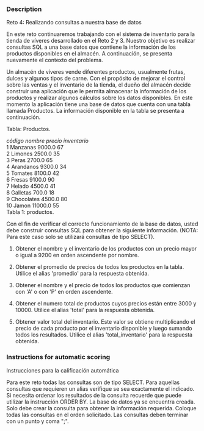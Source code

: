 ### Description
Reto 4: Realizando consultas a nuestra base de datos

En este reto continuaremos trabajando con el sistema de inventario para la tienda de víveres desarrollado en el Reto 2 y 3. Nuestro objetivo es realizar consultas SQL a una base datos que contiene la información de los productos disponibles en el almacén. A continuación, se presenta nuevamente el contexto del problema.

Un almacén de víveres vende diferentes productos, usualmente frutas, dulces y algunos tipos de carne. Con el propósito de mejorar el control sobre las ventas y el inventario de la tienda, el dueño del almacén decide construir una aplicación que le permita almacenar la información de los productos y realizar algunos cálculos sobre los datos disponibles. En este momento la aplicación tiene una base de datos que cuenta con una tabla llamada Productos. La información disponible en la tabla se presenta a continuación.

Tabla: Productos.

*código*	*nombre*	*precio*	*inventario*<br>
1	Manzanas	9000.0	67<br>
2	Limones	2500.0	35<br>
3	Peras	2700.0	65<br>
4	Arandanos	9300.0	34<br>
5	Tomates	8100.0	42<br>
6	Fresas	9100.0	90<br>
7	Helado	4500.0	41<br>
8	Galletas	700.0	18<br>
9	Chocolates	4500.0	80<br>
10	Jamon	11000.0	55<br>
Tabla 1: productos.

Con el fin de verificar el correcto funcionamiento de la base de datos, usted debe construir consultas SQL para obtener la siguiente información. (NOTA: Para este caso solo se utilizará consultas de tipo SELECT).

1. Obtener el nombre y el inventario de los productos con un precio mayor o igual a 9200 en orden ascendente por nombre.

2. Obtener el promedio de precios de todos los productos en la tabla. Utilice el alias 'promedio' para la respuesta obtenida.

3. Obtener el nombre y el precio de todos los productos que comienzan con 'A' o con 'P' en orden ascendente.

4. Obtener el numero total de productos cuyos precios están entre 3000 y 10000. Utilice el alias 'total' para la respuesta obtenida.

5. Obtener valor total del inventario. Este valor se obtiene multiplicando el precio de cada producto por el inventario disponible y luego sumando todos los resultados. Utilice el alias 'total_inventario' para la respuesta obtenida.

### Instructions for automatic scoring
Instrucciones para la calificación automática


Para este reto todas las consultas son de tipo SELECT.
Para aquellas consultas que requieren un alias verifique se sea exactamente el indicado.
Si necesita ordenar los resultados de la consulta recuerde que puede utilizar la instrucción ORDER BY.
La base de datos ya se encuentra creada. Solo debe crear la consulta para obtener la información requerida.
Coloque todas las consultas en el orden solicitado.
Las consultas deben terminar con un punto y coma ";".
